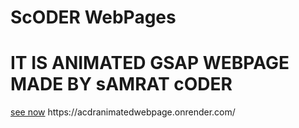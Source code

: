 <h1>ScODER WebPages</h1>
<h1>IT IS ANIMATED GSAP WEBPAGE MADE BY sAMRAT cODER</h1>
<a href="https://acdranimatedwebpage.onrender.com/">see now</a>
 https://acdranimatedwebpage.onrender.com/
 
